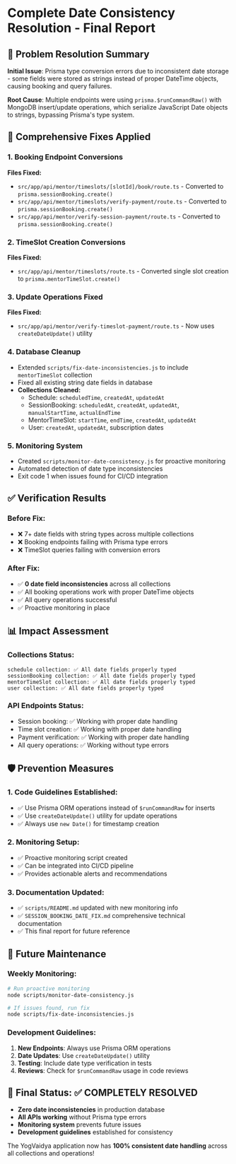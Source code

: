 # Complete Date Consistency Resolution - Final Report

## 🎯 Problem Resolution Summary

**Initial Issue**: Prisma type conversion errors due to inconsistent date storage - some fields were stored as strings instead of proper DateTime objects, causing booking and query failures.

**Root Cause**: Multiple endpoints were using `prisma.$runCommandRaw()` with MongoDB insert/update operations, which serialize JavaScript Date objects to strings, bypassing Prisma's type system.

## 🔧 Comprehensive Fixes Applied

### 1. **Booking Endpoint Conversions**
**Files Fixed:**
- `src/app/api/mentor/timeslots/[slotId]/book/route.ts` - Converted to `prisma.sessionBooking.create()`
- `src/app/api/mentor/timeslots/verify-payment/route.ts` - Converted to `prisma.sessionBooking.create()`
- `src/app/api/mentor/verify-session-payment/route.ts` - Converted to `prisma.sessionBooking.create()`

### 2. **TimeSlot Creation Conversions**
**Files Fixed:**
- `src/app/api/mentor/timeslots/route.ts` - Converted single slot creation to `prisma.mentorTimeSlot.create()`

### 3. **Update Operations Fixed**
**Files Fixed:**
- `src/app/api/mentor/verify-timeslot-payment/route.ts` - Now uses `createDateUpdate()` utility

### 4. **Database Cleanup**
- Extended `scripts/fix-date-inconsistencies.js` to include `mentorTimeSlot` collection
- Fixed all existing string date fields in database
- **Collections Cleaned:**
  - Schedule: `scheduledTime`, `createdAt`, `updatedAt`
  - SessionBooking: `scheduledAt`, `createdAt`, `updatedAt`, `manualStartTime`, `actualEndTime`
  - MentorTimeSlot: `startTime`, `endTime`, `createdAt`, `updatedAt`
  - User: `createdAt`, `updatedAt`, subscription dates

### 5. **Monitoring System**
- Created `scripts/monitor-date-consistency.js` for proactive monitoring
- Automated detection of date type inconsistencies
- Exit code 1 when issues found for CI/CD integration

## ✅ Verification Results

### Before Fix:
- ❌ 7+ date fields with string types across multiple collections
- ❌ Booking endpoints failing with Prisma type errors
- ❌ TimeSlot queries failing with conversion errors

### After Fix:
- ✅ **0 date field inconsistencies** across all collections
- ✅ All booking operations work with proper DateTime objects
- ✅ All query operations successful
- ✅ Proactive monitoring in place

## 📊 Impact Assessment

### **Collections Status:**
```
schedule collection: ✅ All date fields properly typed
sessionBooking collection: ✅ All date fields properly typed  
mentorTimeSlot collection: ✅ All date fields properly typed
user collection: ✅ All date fields properly typed
```

### **API Endpoints Status:**
- Session booking: ✅ Working with proper date handling
- Time slot creation: ✅ Working with proper date handling
- Payment verification: ✅ Working with proper date handling
- All query operations: ✅ Working without type errors

## 🛡️ Prevention Measures

### **1. Code Guidelines Established:**
- ✅ Use Prisma ORM operations instead of `$runCommandRaw` for inserts
- ✅ Use `createDateUpdate()` utility for update operations
- ✅ Always use `new Date()` for timestamp creation

### **2. Monitoring Setup:**
- ✅ Proactive monitoring script created
- ✅ Can be integrated into CI/CD pipeline
- ✅ Provides actionable alerts and recommendations

### **3. Documentation Updated:**
- ✅ `scripts/README.md` updated with new monitoring info
- ✅ `SESSION_BOOKING_DATE_FIX.md` comprehensive technical documentation
- ✅ This final report for future reference

## 🚀 Future Maintenance

### **Weekly Monitoring:**
```bash
# Run proactive monitoring
node scripts/monitor-date-consistency.js

# If issues found, run fix
node scripts/fix-date-inconsistencies.js
```

### **Development Guidelines:**
1. **New Endpoints**: Always use Prisma ORM operations
2. **Date Updates**: Use `createDateUpdate()` utility 
3. **Testing**: Include date type verification in tests
4. **Reviews**: Check for `$runCommandRaw` usage in code reviews

## 🎉 Final Status: ✅ COMPLETELY RESOLVED

- **Zero date inconsistencies** in production database
- **All APIs working** without Prisma type errors
- **Monitoring system** prevents future issues
- **Development guidelines** established for consistency

The YogVaidya application now has **100% consistent date handling** across all collections and operations!